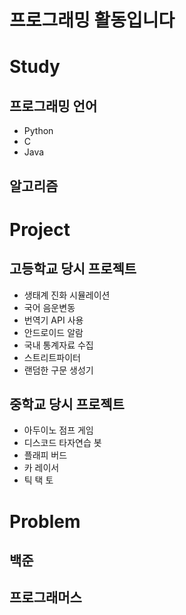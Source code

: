 프로그래밍 활동입니다
=======================



Study
=====
 프로그래밍 언어
 ----
   - Python
   - C
   - Java

 알고리즘
 --------







Project
=====
 고등학교 당시 프로젝트
 ----
  - 생태계 진화 시뮬레이션
  - 국어 음운변동
  - 번역기 API 사용
  - 안드로이드 알람
  - 국내 통계자료 수집
  - 스트리트파이터
  - 랜덤한 구문 생성기
 
 중학교 당시 프로젝트
 ----
  - 아두이노 점프 게임
  - 디스코드 타자연습 봇
  - 플래피 버드
  - 카 레이서
  - 틱 택 토






Problem
=====
 백준
----

프로그래머스
----

